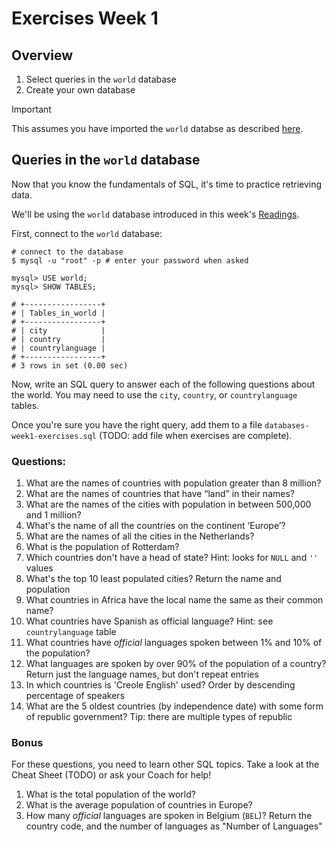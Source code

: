 # Exercises Week 1

## Overview 

1. Select queries in the `world` database
1. Create your own database

> [!IMPORTANT]
> This assumes you have imported the `world` databse as described [here](./README.md).

## Queries in the `world` database

Now that you know the fundamentals of SQL, it's time to practice retrieving data.

We'll be using the `world` database introduced in this week's [Readings](README.md).

First, connect to the `world` database:

```shell
# connect to the database
$ mysql -u "root" -p # enter your password when asked

mysql> USE world;
mysql> SHOW TABLES;

# +-----------------+
# | Tables_in_world |
# +-----------------+
# | city            |
# | country         |
# | countrylanguage |
# +-----------------+
# 3 rows in set (0.00 sec)
```

Now, write an SQL query to answer each of the following questions about the world. You may need to use the `city`, `country`, or `countrylanguage` tables.

Once you're sure you have the right query, add them to a file `databases-week1-exercises.sql` (TODO: add file when exercises are complete).

### Questions:

1. What are the names of countries with population greater than 8 million?
1. What are the names of countries that have “land” in their names?
1. What are the names of the cities with population in between 500,000 and 1 million?
1. What's the name of all the countries on the continent ‘Europe’?
1. What are the names of all the cities in the Netherlands?
1. What is the population of Rotterdam?
1. Which countries don't have a head of state? Hint: looks for `NULL` and `''` values
1. What's the top 10 least populated cities? Return the name and population
1. What countries in Africa have the local name the same as their common name?
1. What countries have Spanish as official language? Hint: see `countrylanguage` table
1. What countries have *official* languages spoken between 1% and 10% of the population?
1. What languages are spoken by over 90% of the population of a country? Return just the language names, but don't repeat entries
1. In which countries is 'Creole English' used? Order by descending percentage of speakers 
1. What are the 5 oldest countries (by independence date) with some form of republic government? Tip: there are multiple types of republic

### Bonus

For these questions, you need to learn other SQL topics. Take a look at the Cheat Sheet (TODO) or ask your Coach for help!

1. What is the total population of the world?
1. What is the average population of countries in Europe?
1. How many *official* languages are spoken in Belgium (`BEL`)? Return the country code, and the number of languages as "Number of Languages"

